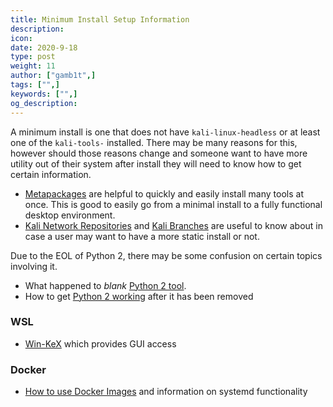 ```yaml
---
title: Minimum Install Setup Information
description:
icon:
date: 2020-9-18
type: post
weight: 11
author: ["gamb1t",]
tags: ["",]
keywords: ["",]
og_description:
---
```


A minimum install is one that does not have `kali-linux-headless` or at least one of the `kali-tools-` installed. There may be many reasons for this, however should those reasons change and someone want to have more utility out of their system after install they will need to know how to get certain information.

- [Metapackages](https://www.kali.org/docs/general-use/metapackages/) are helpful to quickly and easily install many tools at once. This is good to easily go from a minimal install to a fully functional desktop environment.
- [Kali Network Repositories](https://www.kali.org/docs/general-use/kali-linux-sources-list-repositories/) and [Kali Branches](https://www.kali.org/docs/introduction/kali-branches/) are useful to know about in case a user may want to have a more static install or not.

Due to the EOL of Python 2, there may be some confusion on certain topics involving it.

- What happened to _blank_ [Python 2 tool](https://www.kali.org/news/python-2-end-of-life/).
- How to get [Python 2 working](https://www.kali.org/docs/general-use/using-eol-python-versions/) after it has been removed

### WSL
- [Win-KeX](https://www.kali.org/docs/wsl/win-kex/) which provides GUI access

### Docker
- [How to use Docker Images](https://www.kali.org/docs/containers/using-kali-docker-images/) and information on systemd functionality